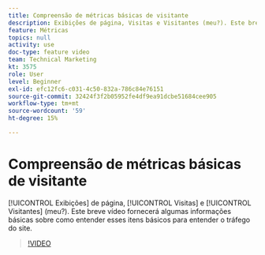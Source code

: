```yaml
---
title: Compreensão de métricas básicas de visitante
description: Exibições de página, Visitas e Visitantes (meu?). Este breve vídeo fornecerá algumas informações básicas sobre como entender esses itens básicos para entender o tráfego do site.
feature: Métricas
topics: null
activity: use
doc-type: feature video
team: Technical Marketing
kt: 3575
role: User
level: Beginner
exl-id: efc12fc6-c031-4c50-832a-786c84e76151
source-git-commit: 32424f3f2b05952fe4df9ea91dcbe51684cee905
workflow-type: tm+mt
source-wordcount: '59'
ht-degree: 15%

---
```


# Compreensão de métricas básicas de visitante

[!UICONTROL Exibições] de página,  [!UICONTROL Visitas] e  [!UICONTROL Visitantes]  (meu?). Este breve vídeo fornecerá algumas informações básicas sobre como entender esses itens básicos para entender o tráfego do site.

>[!VIDEO](https://video.tv.adobe.com/v/28774/?quality=12)
